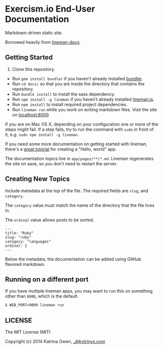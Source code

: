 # Exercism.io End-User Documentation

Markdown-driven static site.

Borrowed heavily from [lineman-docs](https://github.com/linemanjs/lineman-docs).

## Getting Started

1. Clone this repository.
* Run `gem install bundler` if you haven't already installed [bundler](http://bundler.io).
* Run `cd docs/` so that you are inside the directory that contains the repository.
* Run `bundle install` to install the sass dependency.
* Run `npm install -g lineman` if you haven't already installed [lineman.js](https://github.com/linemanjs/lineman#install).
* Run `npm install` to install required project dependencies.
* Run `lineman run` while you work on writing markdown files. Visit the site on [localhost:8000](http://localhost:8000)

If you are on Mac OS X, depending on your configuration one or more of the steps might fail. If a step fails, try to run the command with `sudo` in front of it, e.g. `sudo npm install -g lineman`.

If you need some more documentation on getting started with lineman, there's a [great tutorial](http://lineman-install.herokuapp.com/) for creating a "Hello, world" app.

The documentation topics live in `app/pages/**/*.md`. Lineman regenerates the site on save, so you don't need to restart the server.

## Creating New Topics

Include metadata at the top of the file. The required fields are `slug`, and `category`.

The `category` value must match the name of the directory that the file lives in.

The `ordinal` value allows posts to be sorted.

```plain
---
title: "Ruby"
slug: "ruby"
category: "languages"
ordinal: 1
---
```

Below the metadata, the documentation can be added using GitHub flavored markdown.

## Running on a different port

If you have multiple lineman apps, you may want to run this on something other than `8000`, which is the default.

```bash
$ WEB_PORT=9000 lineman run
```

## LICENSE

The MIT License (MIT)

Copyright (c) 2014 Katrina Owen, _@kytrinyx.com
